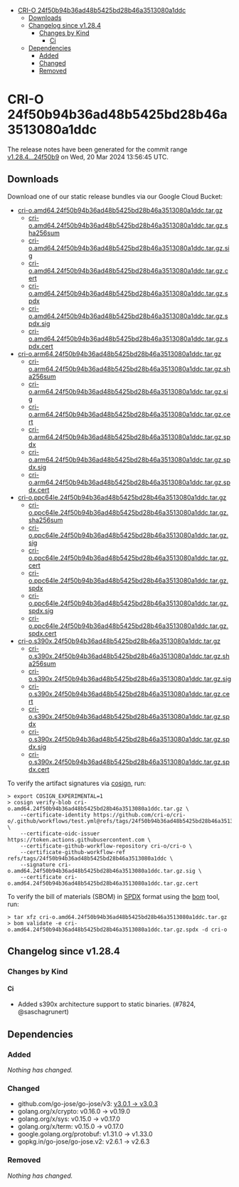 - [CRI-O 24f50b94b36ad48b5425bd28b46a3513080a1ddc](#cri-o-24f50b94b36ad48b5425bd28b46a3513080a1ddc)
  - [Downloads](#downloads)
  - [Changelog since v1.28.4](#changelog-since-v1284)
    - [Changes by Kind](#changes-by-kind)
      - [Ci](#ci)
  - [Dependencies](#dependencies)
    - [Added](#added)
    - [Changed](#changed)
    - [Removed](#removed)

# CRI-O 24f50b94b36ad48b5425bd28b46a3513080a1ddc

The release notes have been generated for the commit range
[v1.28.4...24f50b9](https://github.com/cri-o/cri-o/compare/v1.28.4...24f50b94b36ad48b5425bd28b46a3513080a1ddc) on Wed, 20 Mar 2024 13:56:45 UTC.

## Downloads

Download one of our static release bundles via our Google Cloud Bucket:

- [cri-o.amd64.24f50b94b36ad48b5425bd28b46a3513080a1ddc.tar.gz](https://storage.googleapis.com/cri-o/artifacts/cri-o.amd64.24f50b94b36ad48b5425bd28b46a3513080a1ddc.tar.gz)
  - [cri-o.amd64.24f50b94b36ad48b5425bd28b46a3513080a1ddc.tar.gz.sha256sum](https://storage.googleapis.com/cri-o/artifacts/cri-o.amd64.24f50b94b36ad48b5425bd28b46a3513080a1ddc.tar.gz.sha256sum)
  - [cri-o.amd64.24f50b94b36ad48b5425bd28b46a3513080a1ddc.tar.gz.sig](https://storage.googleapis.com/cri-o/artifacts/cri-o.amd64.24f50b94b36ad48b5425bd28b46a3513080a1ddc.tar.gz.sig)
  - [cri-o.amd64.24f50b94b36ad48b5425bd28b46a3513080a1ddc.tar.gz.cert](https://storage.googleapis.com/cri-o/artifacts/cri-o.amd64.24f50b94b36ad48b5425bd28b46a3513080a1ddc.tar.gz.cert)
  - [cri-o.amd64.24f50b94b36ad48b5425bd28b46a3513080a1ddc.tar.gz.spdx](https://storage.googleapis.com/cri-o/artifacts/cri-o.amd64.24f50b94b36ad48b5425bd28b46a3513080a1ddc.tar.gz.spdx)
  - [cri-o.amd64.24f50b94b36ad48b5425bd28b46a3513080a1ddc.tar.gz.spdx.sig](https://storage.googleapis.com/cri-o/artifacts/cri-o.amd64.24f50b94b36ad48b5425bd28b46a3513080a1ddc.tar.gz.spdx.sig)
  - [cri-o.amd64.24f50b94b36ad48b5425bd28b46a3513080a1ddc.tar.gz.spdx.cert](https://storage.googleapis.com/cri-o/artifacts/cri-o.amd64.24f50b94b36ad48b5425bd28b46a3513080a1ddc.tar.gz.spdx.cert)
- [cri-o.arm64.24f50b94b36ad48b5425bd28b46a3513080a1ddc.tar.gz](https://storage.googleapis.com/cri-o/artifacts/cri-o.arm64.24f50b94b36ad48b5425bd28b46a3513080a1ddc.tar.gz)
  - [cri-o.arm64.24f50b94b36ad48b5425bd28b46a3513080a1ddc.tar.gz.sha256sum](https://storage.googleapis.com/cri-o/artifacts/cri-o.arm64.24f50b94b36ad48b5425bd28b46a3513080a1ddc.tar.gz.sha256sum)
  - [cri-o.arm64.24f50b94b36ad48b5425bd28b46a3513080a1ddc.tar.gz.sig](https://storage.googleapis.com/cri-o/artifacts/cri-o.arm64.24f50b94b36ad48b5425bd28b46a3513080a1ddc.tar.gz.sig)
  - [cri-o.arm64.24f50b94b36ad48b5425bd28b46a3513080a1ddc.tar.gz.cert](https://storage.googleapis.com/cri-o/artifacts/cri-o.arm64.24f50b94b36ad48b5425bd28b46a3513080a1ddc.tar.gz.cert)
  - [cri-o.arm64.24f50b94b36ad48b5425bd28b46a3513080a1ddc.tar.gz.spdx](https://storage.googleapis.com/cri-o/artifacts/cri-o.arm64.24f50b94b36ad48b5425bd28b46a3513080a1ddc.tar.gz.spdx)
  - [cri-o.arm64.24f50b94b36ad48b5425bd28b46a3513080a1ddc.tar.gz.spdx.sig](https://storage.googleapis.com/cri-o/artifacts/cri-o.arm64.24f50b94b36ad48b5425bd28b46a3513080a1ddc.tar.gz.spdx.sig)
  - [cri-o.arm64.24f50b94b36ad48b5425bd28b46a3513080a1ddc.tar.gz.spdx.cert](https://storage.googleapis.com/cri-o/artifacts/cri-o.arm64.24f50b94b36ad48b5425bd28b46a3513080a1ddc.tar.gz.spdx.cert)
- [cri-o.ppc64le.24f50b94b36ad48b5425bd28b46a3513080a1ddc.tar.gz](https://storage.googleapis.com/cri-o/artifacts/cri-o.ppc64le.24f50b94b36ad48b5425bd28b46a3513080a1ddc.tar.gz)
  - [cri-o.ppc64le.24f50b94b36ad48b5425bd28b46a3513080a1ddc.tar.gz.sha256sum](https://storage.googleapis.com/cri-o/artifacts/cri-o.ppc64le.24f50b94b36ad48b5425bd28b46a3513080a1ddc.tar.gz.sha256sum)
  - [cri-o.ppc64le.24f50b94b36ad48b5425bd28b46a3513080a1ddc.tar.gz.sig](https://storage.googleapis.com/cri-o/artifacts/cri-o.ppc64le.24f50b94b36ad48b5425bd28b46a3513080a1ddc.tar.gz.sig)
  - [cri-o.ppc64le.24f50b94b36ad48b5425bd28b46a3513080a1ddc.tar.gz.cert](https://storage.googleapis.com/cri-o/artifacts/cri-o.ppc64le.24f50b94b36ad48b5425bd28b46a3513080a1ddc.tar.gz.cert)
  - [cri-o.ppc64le.24f50b94b36ad48b5425bd28b46a3513080a1ddc.tar.gz.spdx](https://storage.googleapis.com/cri-o/artifacts/cri-o.ppc64le.24f50b94b36ad48b5425bd28b46a3513080a1ddc.tar.gz.spdx)
  - [cri-o.ppc64le.24f50b94b36ad48b5425bd28b46a3513080a1ddc.tar.gz.spdx.sig](https://storage.googleapis.com/cri-o/artifacts/cri-o.ppc64le.24f50b94b36ad48b5425bd28b46a3513080a1ddc.tar.gz.spdx.sig)
  - [cri-o.ppc64le.24f50b94b36ad48b5425bd28b46a3513080a1ddc.tar.gz.spdx.cert](https://storage.googleapis.com/cri-o/artifacts/cri-o.ppc64le.24f50b94b36ad48b5425bd28b46a3513080a1ddc.tar.gz.spdx.cert)
- [cri-o.s390x.24f50b94b36ad48b5425bd28b46a3513080a1ddc.tar.gz](https://storage.googleapis.com/cri-o/artifacts/cri-o.s390x.24f50b94b36ad48b5425bd28b46a3513080a1ddc.tar.gz)
  - [cri-o.s390x.24f50b94b36ad48b5425bd28b46a3513080a1ddc.tar.gz.sha256sum](https://storage.googleapis.com/cri-o/artifacts/cri-o.s390x.24f50b94b36ad48b5425bd28b46a3513080a1ddc.tar.gz.sha256sum)
  - [cri-o.s390x.24f50b94b36ad48b5425bd28b46a3513080a1ddc.tar.gz.sig](https://storage.googleapis.com/cri-o/artifacts/cri-o.s390x.24f50b94b36ad48b5425bd28b46a3513080a1ddc.tar.gz.sig)
  - [cri-o.s390x.24f50b94b36ad48b5425bd28b46a3513080a1ddc.tar.gz.cert](https://storage.googleapis.com/cri-o/artifacts/cri-o.s390x.24f50b94b36ad48b5425bd28b46a3513080a1ddc.tar.gz.cert)
  - [cri-o.s390x.24f50b94b36ad48b5425bd28b46a3513080a1ddc.tar.gz.spdx](https://storage.googleapis.com/cri-o/artifacts/cri-o.s390x.24f50b94b36ad48b5425bd28b46a3513080a1ddc.tar.gz.spdx)
  - [cri-o.s390x.24f50b94b36ad48b5425bd28b46a3513080a1ddc.tar.gz.spdx.sig](https://storage.googleapis.com/cri-o/artifacts/cri-o.s390x.24f50b94b36ad48b5425bd28b46a3513080a1ddc.tar.gz.spdx.sig)
  - [cri-o.s390x.24f50b94b36ad48b5425bd28b46a3513080a1ddc.tar.gz.spdx.cert](https://storage.googleapis.com/cri-o/artifacts/cri-o.s390x.24f50b94b36ad48b5425bd28b46a3513080a1ddc.tar.gz.spdx.cert)

To verify the artifact signatures via [cosign](https://github.com/sigstore/cosign), run:

```console
> export COSIGN_EXPERIMENTAL=1
> cosign verify-blob cri-o.amd64.24f50b94b36ad48b5425bd28b46a3513080a1ddc.tar.gz \
    --certificate-identity https://github.com/cri-o/cri-o/.github/workflows/test.yml@refs/tags/24f50b94b36ad48b5425bd28b46a3513080a1ddc \
    --certificate-oidc-issuer https://token.actions.githubusercontent.com \
    --certificate-github-workflow-repository cri-o/cri-o \
    --certificate-github-workflow-ref refs/tags/24f50b94b36ad48b5425bd28b46a3513080a1ddc \
    --signature cri-o.amd64.24f50b94b36ad48b5425bd28b46a3513080a1ddc.tar.gz.sig \
    --certificate cri-o.amd64.24f50b94b36ad48b5425bd28b46a3513080a1ddc.tar.gz.cert
```

To verify the bill of materials (SBOM) in [SPDX](https://spdx.org) format using the [bom](https://sigs.k8s.io/bom) tool, run:

```console
> tar xfz cri-o.amd64.24f50b94b36ad48b5425bd28b46a3513080a1ddc.tar.gz
> bom validate -e cri-o.amd64.24f50b94b36ad48b5425bd28b46a3513080a1ddc.tar.gz.spdx -d cri-o
```

## Changelog since v1.28.4

### Changes by Kind

#### Ci
 - Added s390x architecture support to static binaries. (#7824, @saschagrunert)

## Dependencies

### Added
_Nothing has changed._

### Changed
- github.com/go-jose/go-jose/v3: [v3.0.1 → v3.0.3](https://github.com/go-jose/go-jose/v3/compare/v3.0.1...v3.0.3)
- golang.org/x/crypto: v0.16.0 → v0.19.0
- golang.org/x/sys: v0.15.0 → v0.17.0
- golang.org/x/term: v0.15.0 → v0.17.0
- google.golang.org/protobuf: v1.31.0 → v1.33.0
- gopkg.in/go-jose/go-jose.v2: v2.6.1 → v2.6.3

### Removed
_Nothing has changed._
